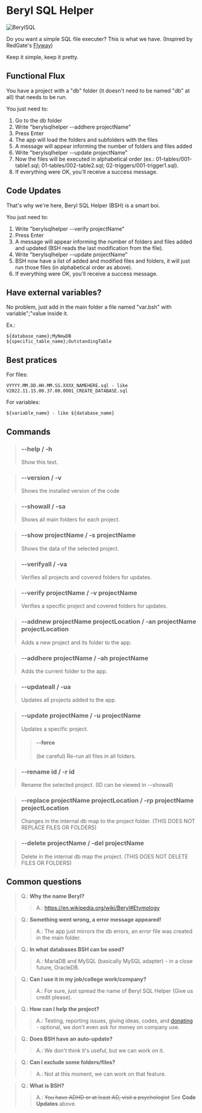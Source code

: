 # Beryl SQL Helper
![BerylSQL](https://user-images.githubusercontent.com/15248665/201835936-e13f65ff-c267-4569-824d-e30d09769490.png)


Do you want a simple SQL file executer? This is what we have. (Inspired by RedGate's [Flyway](https://flywaydb.org/))

Keep it simple, keep it pretty.

## Functional Flux
You have a project with a "db" folder (it doesn't need to be named "db" at all) that needs to be run.

You just need to:
1. Go to the db folder
2. Write "berylsqlhelper --addhere projectName"
3. Press Enter
4. The app will load the folders and subfolders with the files
5. A message will appear informing the number of folders and files added
6. Write "berylsqlhelper --update projectName"
7. Now the files will be executed in alphabetical order (ex.: 01-tables/001-table1.sql; 01-tables/002-table2.sql; 02-triggers/001-trigger1.sql).
8. If everything were OK, you'll receive a success message.

## Code Updates
That's why we're here, Beryl SQL Helper (BSH) is a smart boi.

You just need to:
1. Write "berylsqlhelper --verify projectName"
2. Press Enter
3. A message will appear informing the number of folders and files added and updated (BSH reads the last modification from the file).
4. Write "berylsqlhelper --update projectName"
5. BSH now have a list of added and modified files and folders, it will just run those files (in alphabetical order as above).
6. If everything were OK, you'll receive a success message.


## Have external variables?
No problem, just add in the main folder a file named "var.bsh" with variable";"value inside it.

Ex.:

    ${database_name};MyNewDB
    ${specific_table_name};OutstandingTable
    
## Best pratices
For files: 

    VYYYY.MM.DD.HH.MM.SS.XXXX_NAMEHERE.sql - like V2022.11.15.00.37.00.0001_CREATE_DATABASE.sql

For variables:

    ${variable_name} - like ${database_name}

## Commands

> ### --help / -h
> Show this text.

> ### --version / -v
> Shows the installed version of the code

> ### --showall / -sa
> Shows all main folders for each project.

> ### --show projectName / -s projectName
> Shows the data of the selected project.

> ### --verifyall / -va
> Verifies all projects and covered folders for updates.

> ### --verify projectName / -v projectName
> Verifies a specific project and covered folders for updates.

> ### --addnew projectName projectLocation / -an projectName projectLocation
> Adds a new project and its folder to the app.

> ### --addhere projectName / -ah projectName
> Adds the current folder to the app.

> ### --updateall / -ua
> Updates all projects added to the app.

> ### --update projectName / -u projectName
> Updates a specific project.
> 
>> #### --force
>> (be careful) Re-run all files in all folders. 

> ### --rename id / -r id
> Rename the selected project. (ID can be viewed in --showall)

> ### --replace projectName projectLocation / -rp projectName projectLocation
> Changes in the internal db map to the project folder. (THIS DOES NOT REPLACE FILES OR FOLDERS)

> ### --delete projectName / -del projectName
> Delete in the internal db map the project. (THIS DOES NOT DELETE FILES OR FOLDERS)


## Common questions
> Q.: **Why the name Beryl?**
>> A.: https://en.wikipedia.org/wiki/Beryl#Etymology

> Q.: **Something went wrong, a error message appeared!**
>> A.: The app just mirrors the db errors, an error file was created in the main folder.

> Q.: **In what databases BSH can be used?**
>> A.: MariaDB and MySQL (basically MySQL adapter) - in a close future, OracleDB.

> Q.: **Can I use it in my job/college work/company?**
>> A.: For sure, just spread the name of Beryl SQL Helper (Give us credit please).

> Q.: **How can I help the project?**
>> A.: Testing, reporting issues, giving ideas, codes, and [donating](https://ko-fi.com/mrGlasses) - optional, we don't even ask for money on company use.

> Q.: **Does BSH have an auto-update?**
>> A.: We don't think it's useful, but we can work on it.

> Q.: **Can I exclude some folders/files?**
>> A.: Not at this moment, we can work on that feature.

> Q.: **What is BSH?**
>> A.: ~~You have ADHD or at least AD, visit a psychologist~~ See __Code Updates__ above.
